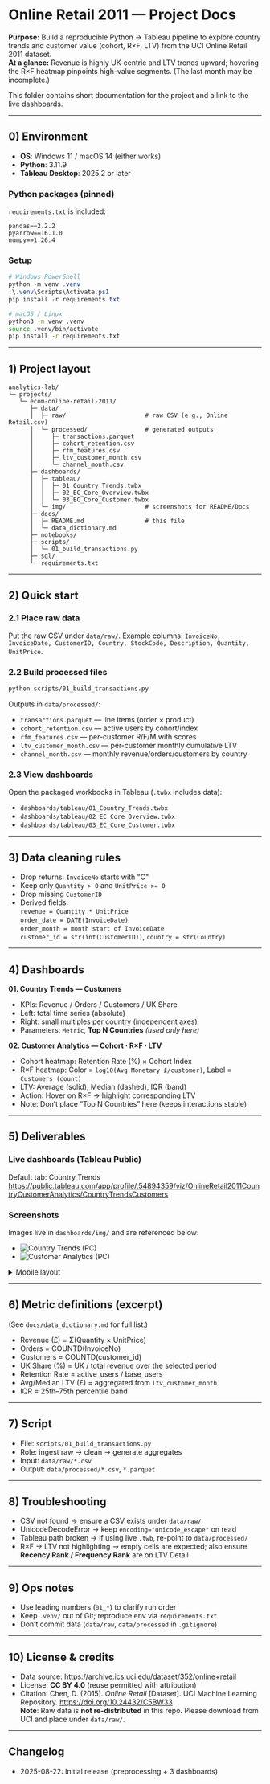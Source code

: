 # Online Retail 2011 — Project Docs
**Purpose:** Build a reproducible Python → Tableau pipeline to explore country trends and customer value (cohort, R×F, LTV) from the UCI Online Retail 2011 dataset.  
**At a glance:** Revenue is highly UK-centric and LTV trends upward; hovering the R×F heatmap pinpoints high-value segments. (The last month may be incomplete.)

This folder contains short documentation for the project and a link to the live dashboards.

---

## 0) Environment
- **OS**: Windows 11 / macOS 14 (either works)
- **Python**: 3.11.9
- **Tableau Desktop**: 2025.2 or later

### Python packages (pinned)
`requirements.txt` is included:
```
pandas==2.2.2
pyarrow==16.1.0
numpy==1.26.4
```

### Setup

```powershell
# Windows PowerShell
python -m venv .venv
.\.venv\Scripts\Activate.ps1
pip install -r requirements.txt
```

```bash
# macOS / Linux
python3 -m venv .venv
source .venv/bin/activate
pip install -r requirements.txt
```

---

## 1) Project layout

```text
analytics-lab/
└─ projects/
   └─ ecom-online-retail-2011/
      ├─ data/
      │  ├─ raw/                      # raw CSV (e.g., Online Retail.csv)
      │  └─ processed/                # generated outputs
      │     ├─ transactions.parquet
      │     ├─ cohort_retention.csv
      │     ├─ rfm_features.csv
      │     ├─ ltv_customer_month.csv
      │     └─ channel_month.csv
      ├─ dashboards/
      │  ├─ tableau/
      │  │  ├─ 01_Country_Trends.twbx
      │  │  ├─ 02_EC_Core_Overview.twbx
      │  │  └─ 03_EC_Core_Customer.twbx
      │  └─ img/                      # screenshots for README/Docs
      ├─ docs/
      │  ├─ README.md                 # this file
      │  └─ data_dictionary.md
      ├─ notebooks/
      ├─ scripts/
      │  └─ 01_build_transactions.py
      ├─ sql/
      └─ requirements.txt
```

---

## 2) Quick start

### 2.1 Place raw data
Put the raw CSV under `data/raw/`.
Example columns: `InvoiceNo, InvoiceDate, CustomerID, Country, StockCode, Description, Quantity, UnitPrice`.

### 2.2 Build processed files
```bash
python scripts/01_build_transactions.py
```

Outputs in `data/processed/`:
- `transactions.parquet` — line items (order × product)
- `cohort_retention.csv` — active users by cohort/index
- `rfm_features.csv` — per-customer R/F/M with scores
- `ltv_customer_month.csv` — per-customer monthly cumulative LTV
- `channel_month.csv` — monthly revenue/orders/customers by country

### 2.3 View dashboards
Open the packaged workbooks in Tableau (`.twbx` includes data):
- `dashboards/tableau/01_Country_Trends.twbx`
- `dashboards/tableau/02_EC_Core_Overview.twbx`
- `dashboards/tableau/03_EC_Core_Customer.twbx`

---

## 3) Data cleaning rules
- Drop returns: `InvoiceNo` starts with "C"
- Keep only `Quantity > 0` and `UnitPrice >= 0`
- Drop missing `CustomerID`
- Derived fields:  
  `revenue = Quantity * UnitPrice`  
  `order_date = DATE(InvoiceDate)`  
  `order_month = month start of InvoiceDate`  
  `customer_id = str(int(CustomerID))`, `country = str(Country)`

---

## 4) Dashboards

**01. Country Trends — Customers**  
- KPIs: Revenue / Orders / Customers / UK Share  
- Left: total time series (absolute)  
- Right: small multiples per country (independent axes)  
- Parameters: `Metric`, **Top N Countries** *(used only here)*

**02. Customer Analytics — Cohort · R×F · LTV**  
- Cohort heatmap: Retention Rate (%) × Cohort Index  
- R×F heatmap: Color = `log10(Avg Monetary £/customer)`, Label = `Customers (count)`  
- LTV: Average (solid), Median (dashed), IQR (band)  
- Action: Hover on R×F → highlight corresponding LTV  
- Note: Don’t place “Top N Countries” here (keeps interactions stable)

---

## 5) Deliverables

### Live dashboards (Tableau Public)
Default tab: Country Trends  
https://public.tableau.com/app/profile/.54894359/viz/OnlineRetail2011CountryCustomerAnalytics/CountryTrendsCustomers

### Screenshots
Images live in `dashboards/img/` and are referenced below:

- ![Country Trends (PC)](../dashboards/img/country_trends_pc.png)
- ![Customer Analytics (PC)](../dashboards/img/customer_analytics_pc.png)

<details><summary>Mobile layout</summary>

- ![Country Trends (Phone)](../dashboards/img/country_trends_phone.png)  
- ![Customer Analytics (Phone)](../dashboards/img/customer_analytics_phone.png)

</details>

---

## 6) Metric definitions (excerpt)
(See `docs/data_dictionary.md` for full list.)
- Revenue (£) = Σ(Quantity × UnitPrice)
- Orders = COUNTD(InvoiceNo)
- Customers = COUNTD(customer_id)
- UK Share (%) = UK / total revenue over the selected period
- Retention Rate = active_users / base_users
- Avg/Median LTV (£) = aggregated from `ltv_customer_month`
- IQR = 25th–75th percentile band

---

## 7) Script
- File: `scripts/01_build_transactions.py`  
- Role: ingest raw → clean → generate aggregates  
- Input: `data/raw/*.csv`  
- Output: `data/processed/*.csv`, `*.parquet`

---

## 8) Troubleshooting
- CSV not found → ensure a CSV exists under `data/raw/`
- UnicodeDecodeError → keep `encoding="unicode_escape"` on read
- Tableau path broken → if using live `.twb`, re-point to `data/processed/`
- R×F → LTV not highlighting → empty cells are expected; also ensure **Recency Rank / Frequency Rank** are on LTV Detail

---

## 9) Ops notes
- Use leading numbers (`01_*`) to clarify run order
- Keep `.venv/` out of Git; reproduce env via `requirements.txt`
- Don’t commit data (`data/raw`, `data/processed` in `.gitignore`)

---

## 10) License & credits
- Data source: https://archive.ics.uci.edu/dataset/352/online+retail  
- License: **CC BY 4.0** (reuse permitted with attribution)  
- Citation: Chen, D. (2015). *Online Retail* [Dataset]. UCI Machine Learning Repository. https://doi.org/10.24432/C5BW33  
**Note**: Raw data is **not re-distributed** in this repo. Please download from UCI and place under `data/raw/`.

---

## Changelog
- 2025-08-22: Initial release (preprocessing + 3 dashboards)
